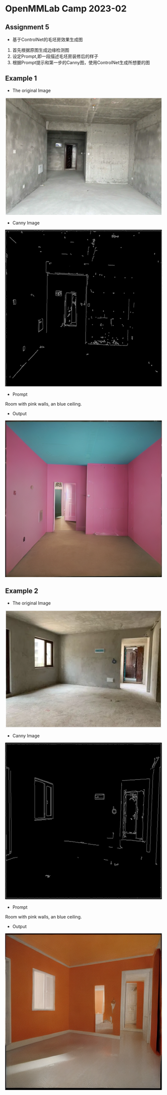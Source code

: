 # OpenMMLab Camp 2023-02

## Assignment 5
- 基于ControlNet的毛坯房效果生成图

1. 首先根据原图生成边缘检测图
2. 设定Prompt,即一段描述毛坯房装修后的样子
3. 根据Prompt提示和第一步的Canny图，使用ControlNet生成所想要的图

## Example 1
- The original Image

![rough_house_1.png](./rough_house_1.png)

- Canny Image

![rough_house_canny_1.png](./rough_house_canny_1.png)

- Prompt

Room with pink walls, an blue ceiling.

- Output

![rough_house_generated_1.png](./rough_house_generated_1.png)

## Example 2
- The original Image

![rough_house_2.png](./rough_house_2.png)

- Canny Image

![rough_house_canny_2.png](./rough_house_canny_2.png)

- Prompt

Room with pink walls, an blue ceiling.

- Output

![rough_house_generated_2.png](./rough_house_generated_2.png)
